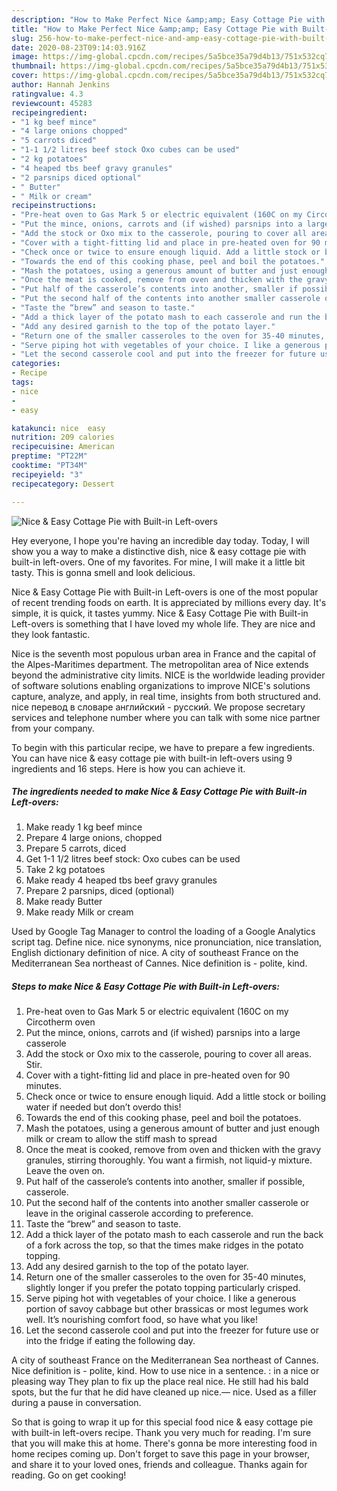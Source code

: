 ```yaml
---
description: "How to Make Perfect Nice &amp;amp; Easy Cottage Pie with Built-in Left-overs"
title: "How to Make Perfect Nice &amp;amp; Easy Cottage Pie with Built-in Left-overs"
slug: 256-how-to-make-perfect-nice-and-amp-easy-cottage-pie-with-built-in-left-overs
date: 2020-08-23T09:14:03.916Z
image: https://img-global.cpcdn.com/recipes/5a5bce35a79d4b13/751x532cq70/nice-easy-cottage-pie-with-built-in-left-overs-recipe-main-photo.jpg
thumbnail: https://img-global.cpcdn.com/recipes/5a5bce35a79d4b13/751x532cq70/nice-easy-cottage-pie-with-built-in-left-overs-recipe-main-photo.jpg
cover: https://img-global.cpcdn.com/recipes/5a5bce35a79d4b13/751x532cq70/nice-easy-cottage-pie-with-built-in-left-overs-recipe-main-photo.jpg
author: Hannah Jenkins
ratingvalue: 4.3
reviewcount: 45283
recipeingredient:
- "1 kg beef mince"
- "4 large onions chopped"
- "5 carrots diced"
- "1-1 1/2 litres beef stock Oxo cubes can be used"
- "2 kg potatoes"
- "4 heaped tbs beef gravy granules"
- "2 parsnips diced optional"
- " Butter"
- " Milk or cream"
recipeinstructions:
- "Pre-heat oven to Gas Mark 5 or electric equivalent (160C on my Circotherm oven"
- "Put the mince, onions, carrots and (if wished) parsnips into a large casserole"
- "Add the stock or Oxo mix to the casserole, pouring to cover all areas. Stir."
- "Cover with a tight-fitting lid and place in pre-heated oven for 90 minutes."
- "Check once or twice to ensure enough liquid. Add a little stock or boiling water if needed but don’t overdo this!"
- "Towards the end of this cooking phase, peel and boil the potatoes."
- "Mash the potatoes, using a generous amount of butter and just enough milk or cream to allow the stiff mash to spread"
- "Once the meat is cooked, remove from oven and thicken with the gravy granules, stirring thoroughly. You want a firmish, not liquid-y mixture. Leave the oven on."
- "Put half of the casserole’s contents into another, smaller if possible, casserole."
- "Put the second half of the contents into another smaller casserole or leave in the original casserole according to preference."
- "Taste the “brew” and season to taste."
- "Add a thick layer of the potato mash to each casserole and run the back of a fork across the top, so that the times make ridges in the potato topping."
- "Add any desired garnish to the top of the potato layer."
- "Return one of the smaller casseroles to the oven for 35-40 minutes, slightly longer if you prefer the potato topping particularly crisped."
- "Serve piping hot with vegetables of your choice. I like a generous portion of savoy cabbage but other brassicas or most legumes work well. It’s nourishing comfort food, so have what you like!"
- "Let the second casserole cool and put into the freezer for future use or into the fridge if eating the following day."
categories:
- Recipe
tags:
- nice
- 
- easy

katakunci: nice  easy 
nutrition: 209 calories
recipecuisine: American
preptime: "PT22M"
cooktime: "PT34M"
recipeyield: "3"
recipecategory: Dessert

---
```



![Nice &amp; Easy Cottage Pie with Built-in Left-overs](https://img-global.cpcdn.com/recipes/5a5bce35a79d4b13/751x532cq70/nice-easy-cottage-pie-with-built-in-left-overs-recipe-main-photo.jpg)

Hey everyone, I hope you're having an incredible day today. Today, I will show you a way to make a distinctive dish, nice &amp; easy cottage pie with built-in left-overs. One of my favorites. For mine, I will make it a little bit tasty. This is gonna smell and look delicious.

Nice &amp; Easy Cottage Pie with Built-in Left-overs is one of the most popular of recent trending foods on earth. It is appreciated by millions every day. It's simple, it is quick, it tastes yummy. Nice &amp; Easy Cottage Pie with Built-in Left-overs is something that I have loved my whole life. They are nice and they look fantastic.

Nice is the seventh most populous urban area in France and the capital of the Alpes-Maritimes department. The metropolitan area of Nice extends beyond the administrative city limits. NICE is the worldwide leading provider of software solutions enabling organizations to improve NICE&#39;s solutions capture, analyze, and apply, in real time, insights from both structured and. nice перевод в словаре английский - русский. We propose secretary services and telephone number where you can talk with some nice partner from your company.


To begin with this particular recipe, we have to prepare a few ingredients. You can have nice &amp; easy cottage pie with built-in left-overs using 9 ingredients and 16 steps. Here is how you can achieve it.

<!--inarticleads1-->

##### The ingredients needed to make Nice &amp; Easy Cottage Pie with Built-in Left-overs:

1. Make ready 1 kg beef mince
1. Prepare 4 large onions, chopped
1. Prepare 5 carrots, diced
1. Get 1-1 1/2 litres beef stock: Oxo cubes can be used
1. Take 2 kg potatoes
1. Make ready 4 heaped tbs beef gravy granules
1. Prepare 2 parsnips, diced (optional)
1. Make ready  Butter
1. Make ready  Milk or cream


Used by Google Tag Manager to control the loading of a Google Analytics script tag. Define nice. nice synonyms, nice pronunciation, nice translation, English dictionary definition of nice. A city of southeast France on the Mediterranean Sea northeast of Cannes. Nice definition is - polite, kind. 

<!--inarticleads2-->

##### Steps to make Nice &amp; Easy Cottage Pie with Built-in Left-overs:

1. Pre-heat oven to Gas Mark 5 or electric equivalent (160C on my Circotherm oven
1. Put the mince, onions, carrots and (if wished) parsnips into a large casserole
1. Add the stock or Oxo mix to the casserole, pouring to cover all areas. Stir.
1. Cover with a tight-fitting lid and place in pre-heated oven for 90 minutes.
1. Check once or twice to ensure enough liquid. Add a little stock or boiling water if needed but don’t overdo this!
1. Towards the end of this cooking phase, peel and boil the potatoes.
1. Mash the potatoes, using a generous amount of butter and just enough milk or cream to allow the stiff mash to spread
1. Once the meat is cooked, remove from oven and thicken with the gravy granules, stirring thoroughly. You want a firmish, not liquid-y mixture. Leave the oven on.
1. Put half of the casserole’s contents into another, smaller if possible, casserole.
1. Put the second half of the contents into another smaller casserole or leave in the original casserole according to preference.
1. Taste the “brew” and season to taste.
1. Add a thick layer of the potato mash to each casserole and run the back of a fork across the top, so that the times make ridges in the potato topping.
1. Add any desired garnish to the top of the potato layer.
1. Return one of the smaller casseroles to the oven for 35-40 minutes, slightly longer if you prefer the potato topping particularly crisped.
1. Serve piping hot with vegetables of your choice. I like a generous portion of savoy cabbage but other brassicas or most legumes work well. It’s nourishing comfort food, so have what you like!
1. Let the second casserole cool and put into the freezer for future use or into the fridge if eating the following day.


A city of southeast France on the Mediterranean Sea northeast of Cannes. Nice definition is - polite, kind. How to use nice in a sentence. : in a nice or pleasing way They plan to fix up the place real nice. He still had his bald spots, but the fur that he did have cleaned up nice.— nice. Used as a filler during a pause in conversation. 

So that is going to wrap it up for this special food nice &amp; easy cottage pie with built-in left-overs recipe. Thank you very much for reading. I'm sure that you will make this at home. There's gonna be more interesting food in home recipes coming up. Don't forget to save this page in your browser, and share it to your loved ones, friends and colleague. Thanks again for reading. Go on get cooking!
